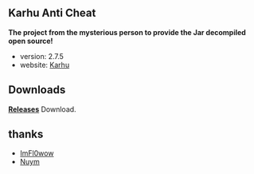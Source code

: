 ## Karhu Anti Cheat ##
**The project from the mysterious person to provide the Jar decompiled open source!**
* version: 2.7.5
* website: [Karhu](https://karhu.ac)
## Downloads
**[Releases](https://github.com/Araykal/Open-Karhu/releases)** Download.
## thanks
* [ImFl0wow](https://github.com/ImFl0wow)
* [Nuym](https://github.com/nuym)
